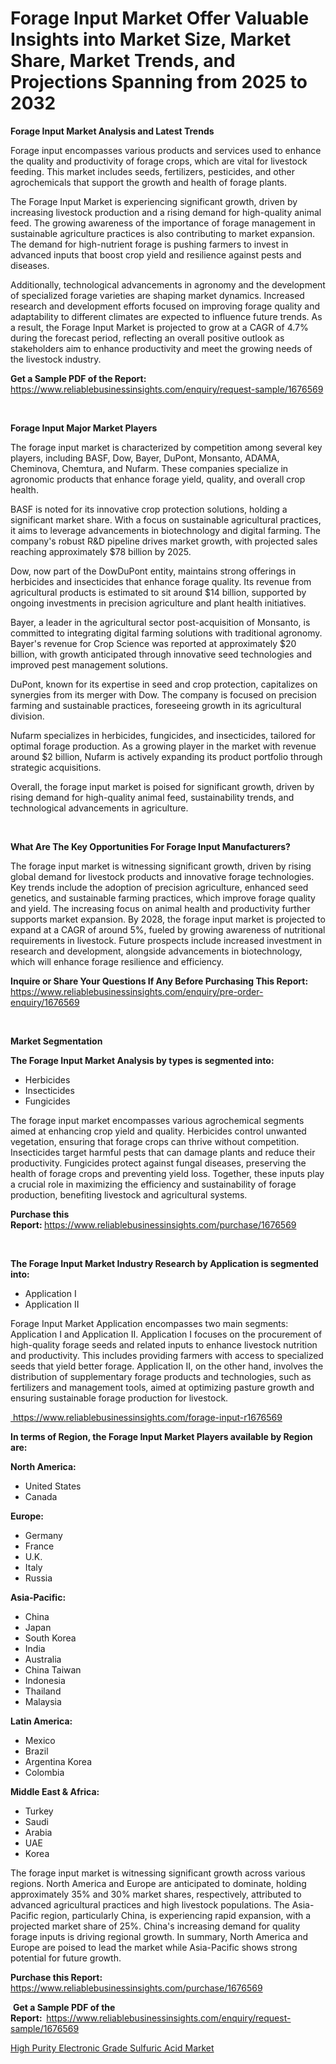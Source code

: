 <p><h1>Forage Input Market Offer Valuable Insights into Market Size, Market Share, Market Trends, and Projections Spanning from 2025 to 2032</h1></p><p><strong>Forage Input Market Analysis and Latest Trends</strong></p>
<p><p>Forage input encompasses various products and services used to enhance the quality and productivity of forage crops, which are vital for livestock feeding. This market includes seeds, fertilizers, pesticides, and other agrochemicals that support the growth and health of forage plants. </p><p>The Forage Input Market is experiencing significant growth, driven by increasing livestock production and a rising demand for high-quality animal feed. The growing awareness of the importance of forage management in sustainable agriculture practices is also contributing to market expansion. The demand for high-nutrient forage is pushing farmers to invest in advanced inputs that boost crop yield and resilience against pests and diseases.</p><p>Additionally, technological advancements in agronomy and the development of specialized forage varieties are shaping market dynamics. Increased research and development efforts focused on improving forage quality and adaptability to different climates are expected to influence future trends. As a result, the Forage Input Market is projected to grow at a CAGR of 4.7% during the forecast period, reflecting an overall positive outlook as stakeholders aim to enhance productivity and meet the growing needs of the livestock industry.</p></p>
<p><strong>Get a Sample PDF of the Report:&nbsp;</strong> <a href="https://www.reliablebusinessinsights.com/enquiry/request-sample/1676569?utm_campaign=3062&utm_medium=2&utm_source=Github&utm_content=ia&utm_term=24032025&utm_id=forage-input">https://www.reliablebusinessinsights.com/enquiry/request-sample/1676569</a></p>
<p>&nbsp;</p>
<p><strong>Forage Input Major Market Players</strong></p>
<p><p>The forage input market is characterized by competition among several key players, including BASF, Dow, Bayer, DuPont, Monsanto, ADAMA, Cheminova, Chemtura, and Nufarm. These companies specialize in agronomic products that enhance forage yield, quality, and overall crop health.</p><p>BASF is noted for its innovative crop protection solutions, holding a significant market share. With a focus on sustainable agricultural practices, it aims to leverage advancements in biotechnology and digital farming. The company's robust R&D pipeline drives market growth, with projected sales reaching approximately $78 billion by 2025.</p><p>Dow, now part of the DowDuPont entity, maintains strong offerings in herbicides and insecticides that enhance forage quality. Its revenue from agricultural products is estimated to sit around $14 billion, supported by ongoing investments in precision agriculture and plant health initiatives.</p><p>Bayer, a leader in the agricultural sector post-acquisition of Monsanto, is committed to integrating digital farming solutions with traditional agronomy. Bayer's revenue for Crop Science was reported at approximately $20 billion, with growth anticipated through innovative seed technologies and improved pest management solutions.</p><p>DuPont, known for its expertise in seed and crop protection, capitalizes on synergies from its merger with Dow. The company is focused on precision farming and sustainable practices, foreseeing growth in its agricultural division.</p><p>Nufarm specializes in herbicides, fungicides, and insecticides, tailored for optimal forage production. As a growing player in the market with revenue around $2 billion, Nufarm is actively expanding its product portfolio through strategic acquisitions.</p><p>Overall, the forage input market is poised for significant growth, driven by rising demand for high-quality animal feed, sustainability trends, and technological advancements in agriculture.</p></p>
<p>&nbsp;</p>
<p><strong>What Are The Key Opportunities For Forage Input Manufacturers?</strong></p>
<p><p>The forage input market is witnessing significant growth, driven by rising global demand for livestock products and innovative forage technologies. Key trends include the adoption of precision agriculture, enhanced seed genetics, and sustainable farming practices, which improve forage quality and yield. The increasing focus on animal health and productivity further supports market expansion. By 2028, the forage input market is projected to expand at a CAGR of around 5%, fueled by growing awareness of nutritional requirements in livestock. Future prospects include increased investment in research and development, alongside advancements in biotechnology, which will enhance forage resilience and efficiency.</p></p>
<p><strong>Inquire or Share Your Questions If Any Before Purchasing This Report:</strong> <a href="https://www.reliablebusinessinsights.com/enquiry/pre-order-enquiry/1676569?utm_campaign=3062&utm_medium=2&utm_source=Github&utm_content=ia&utm_term=24032025&utm_id=forage-input">https://www.reliablebusinessinsights.com/enquiry/pre-order-enquiry/1676569</a></p>
<p>&nbsp;</p>
<p><strong>Market Segmentation</strong></p>
<p><strong>The Forage Input Market Analysis by types is segmented into:</strong></p>
<p><ul><li>Herbicides</li><li>Insecticides</li><li>Fungicides</li></ul></p>
<p><p>The forage input market encompasses various agrochemical segments aimed at enhancing crop yield and quality. Herbicides control unwanted vegetation, ensuring that forage crops can thrive without competition. Insecticides target harmful pests that can damage plants and reduce their productivity. Fungicides protect against fungal diseases, preserving the health of forage crops and preventing yield loss. Together, these inputs play a crucial role in maximizing the efficiency and sustainability of forage production, benefiting livestock and agricultural systems.</p></p>
<p><strong>Purchase this Report:&nbsp;</strong><a href="https://www.reliablebusinessinsights.com/purchase/1676569?utm_campaign=3062&utm_medium=2&utm_source=Github&utm_content=ia&utm_term=24032025&utm_id=forage-input">https://www.reliablebusinessinsights.com/purchase/1676569</a></p>
<p>&nbsp;</p>
<p><strong>The Forage Input Market Industry Research by Application is segmented into:</strong></p>
<p><ul><li>Application I</li><li>Application II</li></ul></p>
<p><p>Forage Input Market Application encompasses two main segments: Application I and Application II. Application I focuses on the procurement of high-quality forage seeds and related inputs to enhance livestock nutrition and productivity. This includes providing farmers with access to specialized seeds that yield better forage. Application II, on the other hand, involves the distribution of supplementary forage products and technologies, such as fertilizers and management tools, aimed at optimizing pasture growth and ensuring sustainable forage production for livestock.</p></p>
<p><a href="https://www.reliablebusinessinsights.com/forage-input-r1676569?utm_campaign=3062&utm_medium=2&utm_source=Github&utm_content=ia&utm_term=24032025&utm_id=forage-input">&nbsp;https://www.reliablebusinessinsights.com/forage-input-r1676569</a></p>
<p><strong>In terms of Region, the Forage Input Market Players available by Region are:</strong></p>
<p>
    <p> <strong> North America: </strong>
        <ul>
            <li>United States</li>
            <li>Canada</li>
        </ul>
        </p> 
    <p> <strong> Europe: </strong>
        <ul>
            <li>Germany</li>
            <li>France</li>
            <li>U.K.</li>
            <li>Italy</li>
            <li>Russia</li>
        </ul>
        </p> 
    <p> <strong> Asia-Pacific: </strong>
        <ul>
            <li>China</li>
            <li>Japan</li>
            <li>South Korea</li>
            <li>India</li>
            <li>Australia</li>
            <li>China Taiwan</li>
            <li>Indonesia</li>
            <li>Thailand</li>
            <li>Malaysia</li>
        </ul>
        </p> 
    <p> <strong> Latin America: </strong>
        <ul>
            <li>Mexico</li>
            <li>Brazil</li>
            <li>Argentina Korea</li>
            <li>Colombia</li>
        </ul>
        </p> 
    <p> <strong> Middle East & Africa: </strong>
        <ul>
            <li>Turkey</li>
            <li>Saudi</li>
            <li>Arabia</li>
            <li>UAE</li>
            <li>Korea</li>
        </ul>
    </p>
    </p>
<p><p>The forage input market is witnessing significant growth across various regions. North America and Europe are anticipated to dominate, holding approximately 35% and 30% market shares, respectively, attributed to advanced agricultural practices and high livestock populations. The Asia-Pacific region, particularly China, is experiencing rapid expansion, with a projected market share of 25%. China's increasing demand for quality forage inputs is driving regional growth. In summary, North America and Europe are poised to lead the market while Asia-Pacific shows strong potential for future growth.</p></p>
<p><strong>Purchase this Report: </strong><a href="https://www.reliablebusinessinsights.com/purchase/1676569?utm_campaign=3062&utm_medium=2&utm_source=Github&utm_content=ia&utm_term=24032025&utm_id=forage-input">https://www.reliablebusinessinsights.com/purchase/1676569</a></p>
<p>&nbsp;<strong>Get a Sample PDF of the Report:&nbsp;&nbsp;</strong><a href="https://www.reliablebusinessinsights.com/enquiry/request-sample/1676569?utm_campaign=3062&utm_medium=2&utm_source=Github&utm_content=ia&utm_term=24032025&utm_id=forage-input">https://www.reliablebusinessinsights.com/enquiry/request-sample/1676569</a></p>
<p><strong></strong></p>
<p><p><a href="https://github.com/lefiobakali/Market-Research-Report-List-1/blob/main/high-purity-electronic-grade-sulfuric-acid-market.md?utm_campaign=3062&utm_medium=2&utm_source=Github&utm_content=ia&utm_term=24032025&utm_id=forage-input">High Purity Electronic Grade Sulfuric Acid Market</a></p></p>